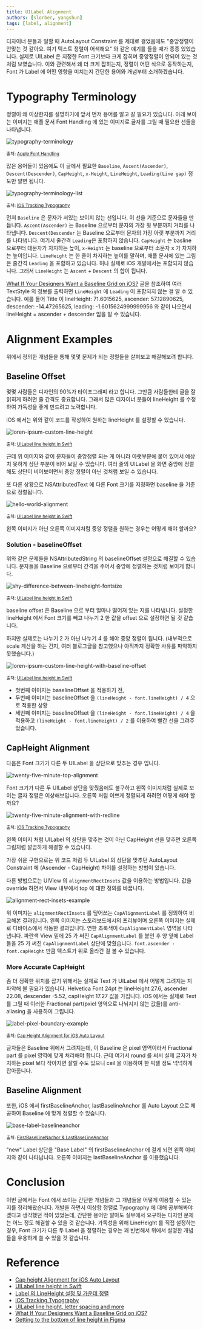 ```yaml
---
title: UILabel Alignment
authors: [slorber, yangshun]
tags: [label, alignment]
---
```


디자이너 분들과 일할 때 AutoLayout Constraint 를 제대로 걸었음에도 "중앙정렬이 안맞는 것 같아요. 여기 텍스트 정렬이 어색해요" 와 같은 얘기를 들을 때가 종종 있었습니다.
실제로 UILabel 은 지정한 Font 크기보다 크게 잡히며 중앙정렬이 안되어 있는 것처럼 보였습니다.
이와 관련해서 왜 더 크게 잡히는지, 정렬이 어떤 식으로 동작하는지, Font 가 Label 에 어떤 영향을 미치는지 간단한 용어와 개념부터 소개하겠습니다.

<!--truncate-->

# Typography Terminology

정렬이 왜 이상한지를 설명하기에 앞서 먼저 용어를 알고 갈 필요가 있습니다. 아래 보이는 이미지는 애플 문서 Font Handling 에 있는 이미지로 글자를 그릴 때 필요한 선들을 나타냅니다.

![typography-terminology](./typography-terminology.png)

<small>출처: [Apple Font Handling](https://developer.apple.com/library/archive/documentation/TextFonts/Conceptual/CocoaTextArchitecture/FontHandling/FontHandling.html)</small>

많은 용어들이 있음에도 이 글에서 필요한 `Baseline`, `Ascent(Ascender)`, `Descent(Descender)`, `CapHeight`, `x-Height`, `LineHeight`, `Leading(Line gap)` 정도만 알면 됩니다.

![typography-terminology-list](./typography-terminology-list.png)

<small>출처: [iOS Tracking Typography](https://www.rightpoint.com/rplabs/ios-tracking-typography)</small>

먼저 `Baseline` 은 문자가 서있는 보이지 않는 선입니다. 이 선을 기준으로 문자들을 만듭니다.
`Ascent(Ascender)` 는 Baseline 으로부터 문자의 가장 윗 부분까지 거리를 나타냅니다.
`Descent(Descender` 는 Baseline 으로부터 문자의 가장 아랫 부분까지 거리를 나타냅니다. 여기서 줄간격 `Leading`은 포함하지 않습니다.
`CapHeight` 는 basline 으로부터 대문자가 차지하는 높이, `x-Height` 는 baseline 으로부터 소문자 x 가 차지하는 높이입니다.
`LineHeight` 는 한 줄이 차지하는 높이를 말하며, 애플 문서에 있는 그림은 줄간격 `Leading` 을 포함하고 있습니다.
허나 실제로 iOS 개발에서는 포함되지 않습니다. 그래서 `LineHeight` 는 `Ascent` + `Descent` 의 합이 됩니다.

[What If Your Designers Want a Baseline Grid on iOS?](https://medium.com/mobimeo-technology/what-if-your-designers-want-a-baseline-grid-on-ios-d5234c7b52c0) 글을 참조하여 여러 TextStyle 의 정보를 출력하면 `LineHeight` 에 `Leading` 이 포함되지 않는 걸 알 수 있습니다.
예를 들어 Title 이 lineHeight: 71.6015625, ascender: 57.12890625, descender: -14.47265625, leading: -1.6015624999999956 와 같이 나오면서 lineHeight = ascender + descender 임을 알 수 있습니다.

# Alignment Examples

위에서 정의한 개념들을 통해 몇몇 문제가 되는 정렬들을 살펴보고 해결해보려 합니다.

## Baseline Offset

몇몇 사람들은 디자인의 90%가 타이포그래피 라고 합니다. 그만큼 사람들한테 글을 잘 읽히게 하려면 줄 간격도 중요합니다.
그래서 많은 디자이너 분들이 lineHeight 를 수정하여 가독성을 좋게 만드려고 노력합니다.

<!-- {% gist 0a27e87a4a14539dbea3f931ec8eeedd label-with-custom-line-height.swift %} -->

iOS 에서는 위와 같이 코드를 작성하여 원하는 lineHeight 를 설정할 수 있습니다.

![loren-ipsum-custom-line-height](./loren-ipsum-custom-line-height.png)

<small>출처: [UILabel line height in Swift](https://www.belkadigital.com/articles/uilabel-line-height-in-swift)</small>

근데 위 이미지와 같이 문자들이 중앙정렬 되는 게 아니라 아랫부분에 붙어 있어서 예상치 못하게 상단 부분이 비어 보일 수 있습니다.
여러 줄의 UILabel 을 화면 중앙에 정렬해도 상단이 비어보이면서 중앙 정렬이 아닌 것처럼 보일 수 있습니다.

<!-- {% gist 0a27e87a4a14539dbea3f931ec8eeedd single-attributed-text-with-different-font-size.swift %} -->

또 다른 상황으로 NSAttributedText 에 다른 Font 크기를 지정하면 baseline 을 기준으로 정렬됩니다.

![hello-world-alignment](./hello-world-alignment.png)

<small>출처: [UILabel line height in Swift](https://www.belkadigital.com/articles/uilabel-line-height-in-swift)</small>

왼쪽 이미지가 아닌 오른쪽 이미지처럼 중앙 정렬을 원하는 경우는 어떻게 해야 할까요?

### Solution - baselineOffset

위와 같은 문제들을 NSAttributedString 의 baselineOffset 설정으로 해결할 수 있습니다. 문자들을 Baseline 으로부터 간격을 주어서 중앙에 정렬하는 것처럼 보이게 합니다.

![shy-difference-between-lineheight-fontsize](./shy-difference-between-lineheight-fontsize.png)

<small>출처: [UILabel line height in Swift](https://www.belkadigital.com/articles/uilabel-line-height-in-swift)</small>

baseline offset 은 Baseline 으로 부터 얼마나 떨어져 있는 지를 나타냅니다. 설정한 lineHeight 에서 Font 크기를 빼고 나누기 2 한 값을 offset 으로 설정하면 될 것 같습니다.

<!-- {% gist 0a27e87a4a14539dbea3f931ec8eeedd baseline-offset-for-center-align.swift %} -->

하지만 실제로는 나누기 2 가 아닌 나누기 4 를 해야 중앙 정렬이 됩니다. (내부적으로 scale 계산을 하는 건지, 여러 블로그글을 참고했으나 아직까지 정확한 사유를 파악하지 못했습니다.)

![loren-ipsum-custom-line-height-with-baseline-offset](./loren-ipsum-custom-line-height-with-baseline-offset.png)

<small>출처: [UILabel line height in Swift](https://www.belkadigital.com/articles/uilabel-line-height-in-swift)</small>

- 첫번째 이미지는 baselineOffset 을 적용하기 전,
- 두번째 이미지는 baselineOffset 을 `(lineHeight - font.lineHeight) / 4` 으로 적용한 상황
- 세번째 이미지는 baselineOffset 을 `(lineHeight - font.lineHeight) / 4` 을 적용하고 `(lineHeight - font.lineHeight) / 2` 를 이용하여 빨간 선을 그려주었습니다.

## CapHeight Alignment

다음은 Font 크기가 다른 두 UILabel 을 상단으로 맞추는 경우 입니다.

![twenty-five-minute-top-alignment](./twenty-five-minute-top-alignment.png)

Font 크기가 다른 두 UILabel 상단을 맞췄음에도 불구하고 왼쪽 이미지처럼 실제로 보이는 글자 정렬은 이상해보입니다.
오른쪽 처럼 이쁘게 정렬되게 하려면 어떻게 해야 할까요?

![twenty-five-minute-alignment-with-redline](./twenty-five-minute-alignment-with-redline.png)

<small>출처: [iOS Tracking Typography](https://www.rightpoint.com/rplabs/ios-tracking-typography)</small>

왼쪽 이미지 처럼 UILabel 의 상단을 맞추는 것이 아닌 CapHeight 선을 맞추면 오른쪽 그림처럼 깔끔하게 해결할 수 있습니다.

<!-- {% gist 0a27e87a4a14539dbea3f931ec8eeedd capheight-alignment-with-difference-between-ascenders.swift %} -->

가장 쉬운 구현으로는 위 코드 처럼 두 UILabel 의 상단을 맞추던 AutoLayout Constraint 에 (Ascender - CapHeight) 차이를 설정하는 방법이 있습니다.

<!-- {% gist 0a27e87a4a14539dbea3f931ec8eeedd capheight-alignment-changing-meaning-of-top.swift %} -->

다른 방법으로는 UIView 의 `alignmentRectInsets` 값을 이용하는 방법입니다.
값을 override 하면서 View 내부에서 top 에 대한 정의를 바꿉니다.

![alignment-rect-insets-example](./alignment-rect-insets-example.png)

위 이미지는 `alignmentRectInsets` 를 덮어쓰는 `CapAlignmentLabel` 를 정의하여 비교해본 결과입니다.
왼쪽 이미지는 스토리보드에서의 프리뷰이며 오른쪽 이미지는 실제로 디바이스에서 작동한 결과입니다.
연한 초록색이 `CapAlignmentLabel` 영역을 나타냅니다.
파란색 View 밑에 25 가 써진 `CapAlignmentLabel` 를 붙인 후 양 옆에 Label 들을 25 가 써진 `CapAlignmentLabel` 상단에 맞췄습니다.
`font.ascender - font.capHeight` 만큼 텍스트가 위로 올라간 걸 볼 수 있습니다.

### More Accurate CapHeight

좀 더 정확한 위치를 잡기 위해서는 실제로 Text 가 UILabel 에서 어떻게 그려지는 지 파악해 볼 필요가 있습니다.
Helvetica Font 24pt 는 lineHeight 27.6, ascender 22.08, descender -5.52, capHeight 17.27 값을 가집니다.
iOS 에서는 실제로 Text 를 그릴 때 이러한 Fractional part(pxiel 영역으로 나눠지지 않는 값들)를 anti-aliasing 을 사용하여 그립니다.

![label-pixel-boundary-example](./label-pixel-boundary-example.png)

<small>출처: [Cap Height Alignment for iOS Auto Layout](https://www.atimi.com/cap-height-alignment-for-ios-auto-layout/)</small>

글자들은 Baseline 위에서 그려지는데, 이 Baseline 은 pixel 영역이라서 Fractional part 를 pixel 영역에 맞게 처리해야 합니다.
근데 여기서 round 를 써서 실제 글자가 차지하는 pixel 보다 작아지면 잘릴 수도 있으니 ceil 을 이용하여 한 픽셀 정도 넉넉하게 잡아줍니다.

<!-- {% gist 0a27e87a4a14539dbea3f931ec8eeedd capheight-alignment-with-more-accurate.swift %} -->

## Baseline Alignment

또한, iOS 에서 firstBaselineAnchor, lastBaselineAnchor 를 Auto Layout 으로 제공하여 Baseline 에 맞게 정렬할 수 있습니다.

<!-- {% gist 0a27e87a4a14539dbea3f931ec8eeedd baseline-anchor.swift %} -->

![base-label-baselineanchor](./base-label-baselineanchor.png)

<small>출처: [FirstBaseLineNachor & LastBaseLineAnchor](https://milyo-codingstories.tistory.com/51)</small>

"new" Label 상단을 "Base Label" 의 firstBaselineAnchor 에 걸게 되면 왼쪽 이미지와 같이 나타납니다.
오른쪽 이미지는 lastBaselineAnchor 를 이용했습니다.

# Conclusion

이번 글에서는 Font 에서 쓰이는 간단한 개념들과 그 개념들을 어떻게 이용할 수 있는 지를 정리해봤습니다.
개발을 하면서 이상항 정렬로 Typography 에 대해 공부해봐야겠다고 생각했던 적이 있었는데, 간단한 용어만 알아도 실무에서 요구하는 디자인 문제는 어느 정도 해결할 수 있을 것 같습니다.
가독성을 위해 LineHeight 를 직접 설정하는 경우, Font 크기가 다른 두 Label 을 정렬하는 경우는 꽤 빈번해서 위에서 설명한 개념들을 유용하게 쓸 수 있을 것 같습니다.

# Reference

- [Cap height Alignment for iOS Auto Layout](https://www.atimi.com/cap-height-alignment-for-ios-auto-layout/)
- [UILabel line height in Swift](https://www.belkadigital.com/articles/uilabel-line-height-in-swift)
- [Label 의 LineHeight 설정 및 가운데 정렬](https://sujinnaljin.medium.com/swift-label%EC%9D%98-line-height-%EC%84%A4%EC%A0%95-%EB%B0%8F-%EA%B0%80%EC%9A%B4%EB%8D%B0-%EC%A0%95%EB%A0%AC-962f7c6e7512)
- [iOS Tracking Typography](https://www.rightpoint.com/rplabs/ios-tracking-typography)
- [UILabel line height, letter spacing and more ](blog.eppz.eu/uilabel-line-height-letter-spacing-and-more-uilabel-typography-extensions/)
- [What If Your Designers Want a Baseline Grid on iOS?](https://medium.com/mobimeo-technology/what-if-your-designers-want-a-baseline-grid-on-ios-d5234c7b52c0)
- [Getting to the bottom of line height in Figma](https://www.figma.com/blog/line-height-changes/)
